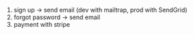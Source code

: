 1) sign up -> send email (dev with mailtrap, prod with SendGrid)
2) forgot password -> send email
3) payment with stripe